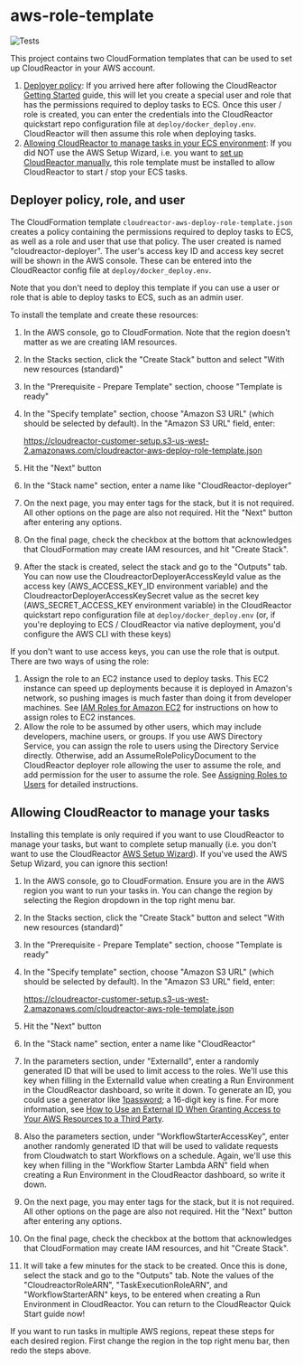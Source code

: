 # aws-role-template

![Tests](https://github.com/CloudReactor/aws-role-template/workflows/Tests/badge.svg?branch=master)

This project contains two CloudFormation templates that can be used to set up CloudReactor in your AWS account.

1. [Deployer policy](#deployer-policy-role-and-user): If you arrived here after following the CloudReactor [Getting Started](https://docs.cloudreactor.io/#optional-setting-up-a-new-aws-user-with-deployment-permissions) guide, this will let you create a special user and role that has the permissions required to deploy tasks to ECS. Once this user / role is created, you can enter the credentials into the CloudReactor quickstart repo configuration file at `deploy/docker_deploy.env`. CloudReactor will then assume this role when deploying tasks.
2. [Allowing CloudReactor to manage tasks in your ECS environment](#allowing-cloudreactor-to-manage-your-tasks): If you did NOT use the AWS Setup Wizard, i.e. you want to [set up CloudReactor manually](https://docs.cloudreactor.io/manual_setup.html#optional-set-aws-role-permissions-to-allow-cloudreactor-to-stop-start-and-schedule-ecs-tasks), this role template must be installed to allow CloudReactor to start / stop your ECS tasks.


## Deployer policy, role, and user

The CloudFormation template `cloudreactor-aws-deploy-role-template.json` creates a policy containing the permissions required to deploy tasks to ECS, as well as a role and user that use that policy. The user created is named "cloudreactor-deployer". The user's access key ID and access key secret will be shown in the AWS console. These can be entered into the CloudReactor config file at `deploy/docker_deploy.env`.

Note that you don't need to deploy this template if you can use a user or role that is able to deploy tasks to ECS, such as an admin user.

To install the template and create these resources:

1. In the AWS console, go to CloudFormation. Note that the region doesn't matter as we are creating IAM resources.
2. In the Stacks section, click the "Create Stack" button and select "With new resources (standard)"
3. In the "Prerequisite - Prepare Template" section, choose "Template is ready"
4. In the "Specify template" section, choose "Amazon S3 URL" (which should be selected by default).
In the "Amazon S3 URL" field, enter:

    https://cloudreactor-customer-setup.s3-us-west-2.amazonaws.com/cloudreactor-aws-deploy-role-template.json  
    
5. Hit the "Next" button
6. In the "Stack name" section, enter a name like "CloudReactor-deployer"
7. On the next page, you may enter tags for the stack, but it is not required.
All other options on the page are also not required. Hit the "Next" button
after entering any options.
8. On the final page, check the checkbox at the bottom that acknowledges
that CloudFormation may create IAM resources, and hit "Create Stack".
9. After the stack is created, select the stack and go to the "Outputs" tab. You can now use the CloudreactorDeployerAccessKeyId value as the access key
(AWS_ACCESS_KEY_ID environment variable) and the CloudreactorDeployerAccessKeySecret value as the secret key (AWS_SECRET_ACCESS_KEY environment variable) in the CloudReactor quickstart repo configuration file at `deploy/docker_deploy.env` (or, if you're deploying to ECS / CloudReactor via native deployment, you'd configure the AWS CLI with these keys)

If you don't want to use access keys, you can use the role that is output.
There are two ways of using the role:

1. Assign the role to an EC2 instance used to deploy tasks. This EC2
instance can speed up deployments because it is deployed in Amazon's network,
so pushing images is much faster than doing it from developer machines.
See [IAM Roles for Amazon EC2](https://docs.aws.amazon.com/AWSEC2/latest/UserGuide/iam-roles-for-amazon-ec2.html) for instructions on how to assign
roles to EC2 instances.
2. Allow the role to be assumed by other users, which may include developers,
machine users, or groups. If you use AWS Directory Service, you can assign the role to users using the Directory Service directly. Otherwise,
add an AssumeRolePolicyDocument to the CloudReactor deployer role allowing the user to assume the role,
and add permission for the user to assume the role. See [Assigning Roles to Users](https://docs.aws.amazon.com/directoryservice/latest/admin-guide/assign_role.html) for detailed instructions.


## Allowing CloudReactor to manage your tasks

Installing this template is only required if you want to use CloudReactor to manage your tasks, but want to complete setup manually (i.e. you don't want to use the CloudReactor [AWS Setup Wizard](https://docs.cloudreactor.io/#set-up-aws-infrastructure-link-to-cloudreactor)). If you've used the AWS Setup Wizard, you can ignore this section!

1. In the AWS console, go to CloudFormation. Ensure you are in the AWS region
you want to run your tasks in. You can change the region by selecting the
Region dropdown in the top right menu bar.
2. In the Stacks section, click the "Create Stack" button and select "With new resources (standard)"
3. In the "Prerequisite - Prepare Template" section, choose "Template is ready"
4. In the "Specify template" section, choose "Amazon S3 URL" (which should be selected by default).
In the "Amazon S3 URL" field, enter:

    https://cloudreactor-customer-setup.s3-us-west-2.amazonaws.com/cloudreactor-aws-role-template.json
  
5. Hit the "Next" button
6. In the "Stack name" section, enter a name like "CloudReactor"
7. In the parameters section, under "ExternalId", enter a randomly generated ID that will be used
to limit access to the roles.
We'll use this key when filling in the ExternalId value when creating
a Run Environment in the CloudReactor dashboard, so write it down. To generate an ID, you could use a generator like [1password](https://1password.com/password-generator/); a 16-digit key is fine. For more information, see
[How to Use an External ID When Granting Access to Your AWS Resources to a Third Party](https://docs.aws.amazon.com/IAM/latest/UserGuide/id_roles_create_for-user_externalid.html).
8. Also the parameters section, under "WorkflowStarterAccessKey", enter another randomly generated ID that will be used
to validate requests from Cloudwatch to start Workflows on a schedule. Again, we'll use this key when filling in the
"Workflow Starter Lambda ARN" field when creating a Run Environment in the CloudReactor dashboard, so write it down.
9. On the next page, you may enter tags for the stack, but it is not required.
All other options on the page are also not required. Hit the "Next" button
after entering any options.
10. On the final page, check the checkbox at the bottom that acknowledges
that CloudFormation may create IAM resources, and hit "Create Stack".
11.  It will take a few minutes for the stack to be created. Once this is done, select the stack and go to the "Outputs" tab.
Note the values of the "CloudreactorRoleARN", "TaskExecutionRoleARN",
and "WorkflowStarterARN" keys, to be entered when creating a Run Environment
in CloudReactor. You can return to the CloudReactor Quick Start guide now!

If you want to run tasks in multiple AWS regions, repeat these steps for
each desired region. First change the region in the top right menu
bar, then redo the steps above.
